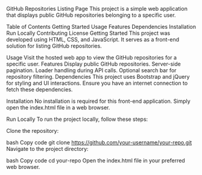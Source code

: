 GitHub Repositories Listing Page
This project is a simple web application that displays public GitHub repositories belonging to a specific user.

Table of Contents
Getting Started
Usage
Features
Dependencies
Installation
Run Locally
Contributing
License
Getting Started
This project was developed using HTML, CSS, and JavaScript. It serves as a front-end solution for listing GitHub repositories.

Usage
Visit the hosted web app to view the GitHub repositories for a specific user.
Features
Display public GitHub repositories.
Server-side pagination.
Loader handling during API calls.
Optional search bar for repository filtering.
Dependencies
This project uses Bootstrap and jQuery for styling and UI interactions. Ensure you have an internet connection to fetch these dependencies.

Installation
No installation is required for this front-end application. Simply open the index.html file in a web browser.

Run Locally
To run the project locally, follow these steps:

Clone the repository:

bash
Copy code
git clone https://github.com/your-username/your-repo.git
Navigate to the project directory:

bash
Copy code
cd your-repo
Open the index.html file in your preferred web browser.
